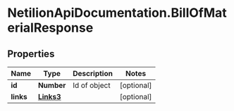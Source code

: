 # NetilionApiDocumentation.BillOfMaterialResponse

## Properties
Name | Type | Description | Notes
------------ | ------------- | ------------- | -------------
**id** | **Number** | Id of object | [optional] 
**links** | [**Links3**](Links3.md) |  | [optional] 


